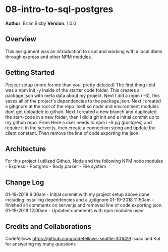 # 08-intro-to-sql-postgres

**Author**: Brian Bixby
**Version**: 1.0.0

## Overview
This assignment was an introduction to crud and working with a local dbms through express and other NPM modules.

## Getting Started
Project setup (more for me than you, pretty detailed)
    The first thing I did was a npm init -y inside of the starter code folder. This creates a package.json with meta data about my project. Next I did a (npm i -S), this saves all of the project's dependencies to the package.json. Next I created a gitignore at the root of the repo itself so node and environment modules dont get uploaded to github. Next I created a new branch and duplicated the start-code in a new folder, then I did a git init and a initial commit up to my github repo.
From Here a user needs to npm i -S pg (postgres) and require it in the server.js, then create a connection string and update the client constant. Then remove the line of code exporting the json.

## Architecture
For this project I utilized Github, Node and the following NPM node modules
    - Express
    - Postgres
    - Body parser
    - File system

## Change Log
01-19-2018 9:30am - Initial commit with my project setup above done including installing dependencies and a .gitignore 
01-19-2018 11:50am - finished all comments on server.js and removed line of code exporting json.
01-19-2018 12:00am - Updated comments with npm modules used

## Credits and Collaborations
Codefellows https://github.com/codefellows-seattle-301d29 
Isaac and Kat for answering my many questions
